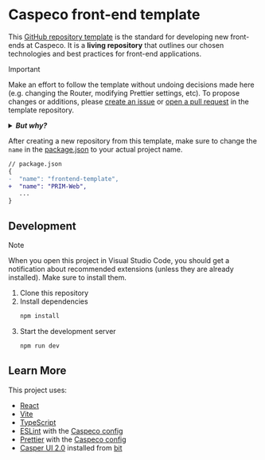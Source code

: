 <!-- Change this title to match your project -->

# Caspeco front-end template

<!-- YOU SHOULD REMOVE THIS INFORMATION ABOUT THE TEMPLATE AFTER CREATING A NEW REPOSITORY -->
<!-- FROM HERE ... -->

This [GitHub repository template](https://docs.github.com/en/repositories/creating-and-managing-repositories/creating-a-repository-from-a-template) is the standard for developing new front-ends at Caspeco. It is a **living repository** that outlines our chosen technologies and best practices for front-end applications.

> [!IMPORTANT]
> Make an effort to follow the template without undoing decisions made here (e.g. changing the Router, modifying Prettier settings, etc). To propose changes or additions, please [create an issue](https://github.com/Caspeco/Frontend-Template/issues) or [open a pull request](https://github.com/Caspeco/Frontend-Template/pulls) in the template repository.
>
> <details>
>    <summary>
>        <strong><em>But why?</em></strong>
>    </summary>
>
> To improve our front-end consistency at Caspeco, [we](## "Anders Hassis, Emma Uddesson, Jesper Pettersson, Kalle Freij, Kristofer Sundequist, Ludvig Norinder, Marcus Otterström, Mattias Hising, Niklas Mattsson, Robin Ramsell, Sara Liljefors, Tobias Bergström, Zyrica Drevin") have selected technologies collaboratively, found in this repository. This offers several advantages:
>
> - New projects can be started quicker as there are fewer decisions to make.
> - It simplifies the onboarding of new and transitioning developers.
> - It standardizes the deployment process for DevOps.
> - It ensures well-informed technology and convention choices through collective decision-making, eliminating repetitive discussions for each new project.
>
> The meeting notes from technology evaluation meetings can be found here:
>
> 1. https://caspeco.atlassian.net/wiki/spaces/C360/pages/3910959132/2024-01-31+Frontendramverk-utv+rdering
> 2. https://caspeco.atlassian.net/wiki/spaces/C360/pages/4064346154/2024-04-10+Utv+rdering+NextJS
>
> </details>

After creating a new repository from this template, make sure to change the `name` in the [package.json](package.json#L2) to your actual project name.

```diff
// package.json
{
-  "name": "frontend-template",
+  "name": "PRIM-Web",
   ...
}
```

<!-- ... TO HERE -->

## Development

> [!NOTE]
> When you open this project in Visual Studio Code, you should get a notification about recommended extensions (unless they are already installed). Make sure to install them.

1. Clone this repository
2. Install dependencies
   ```bash
   npm install
   ```
3. Start the development server
   ```bash
   npm run dev
   ```

## Learn More

This project uses:

- [React](https://react.dev/)
- [Vite](https://vitejs.dev/)
- [TypeScript](https://www.typescriptlang.org/)
- [ESLint](https://eslint.org/) with the [Caspeco config](https://github.com/Caspeco/eslint-config)
- [Prettier](https://prettier.io/) with the [Caspeco config](https://github.com/Caspeco/prettier-config)
- [Casper UI 2.0](https://github.com/Caspeco/casper-ui-library) installed from [bit](https://bit.cloud/caspeco/casper-ui-library)

